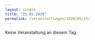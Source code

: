 ```yaml
---
layout: single
title: "25.05.2020"
permalink: /veranstaltungen/2020/05/25/
---
```


Keine Veranstaltung an diesem Tag.
